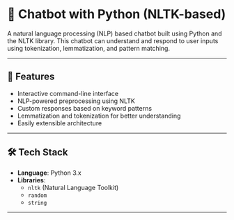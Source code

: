 # 🤖 Chatbot with Python (NLTK-based)

A natural language processing (NLP) based chatbot built using Python and the NLTK library. This chatbot can understand and respond to user inputs using tokenization, lemmatization, and pattern matching.

---

## 🚀 Features

- Interactive command-line interface
- NLP-powered preprocessing using NLTK
- Custom responses based on keyword patterns
- Lemmatization and tokenization for better understanding
- Easily extensible architecture

---

## 🛠️ Tech Stack

- **Language**: Python 3.x
- **Libraries**:
  - `nltk` (Natural Language Toolkit)
  - `random`
  - `string`

---
